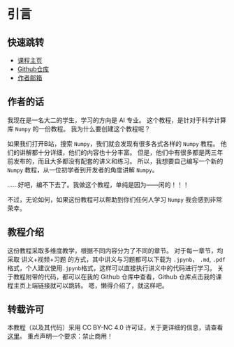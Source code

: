 # 引言

## 快速跳转

  - [课程主页](https://fengluoqiuwu.com/numpy-tutorials/site/index.html)
  - [Github仓库](https://github.com/fengluoqiuwu/numpy-tutorials)
  - [作者邮箱](才不告诉你们，哼！)

## 作者的话

我现在是一名大二的学生，学习的方向是 AI 专业。
这个教程，是针对于科学计算库 `Numpy` 的一份教程。
我为什么要创建这个教程呢？

如果我们打开B站，搜索 `Numpy`，我们就会发现有很多各式各样的 `Numpy` 教程。
他们的讲解都十分详细，他们的内容也十分丰富。
但是，他们中有很多都是两三年前发布的，而且大多都没有配套的讲义和练习。
所以，我想要自己编写一个新的 `Numpy` 教程，从一位初学者到开发者的角度讲解 `Numpy`。

......好吧，编不下去了。我做这个教程，单纯是因为——闲的！！！

不过，无论如何，如果这份教程可以帮助到你们任何人学习 `Numpy` 我会感到非常荣幸。

## 教程介绍

这份教程采取多维度教学，根据不同内容分为了不同的章节。
对于每一章节，均采取 讲义+视频+习题 的方式，其中讲义与习题都可以下载为
`.jpynb`， `.md`, `.pdf`格式，个人建议使用`.jpynb`格式，这样可以直接执行讲义中的代码进行学习。
关于教程附带的代码，都可以在我的 Github 仓库中查看，Github 仓库点击我的课程主页上端链接就可以跳转。
嗯，懒得介绍了，就这样吧。

## 转载许可

本教程（以及其代码）采用 CC BY-NC 4.0 许可证，关于更详细的信息，请查看[这里](https://creativecommons.org/licenses/by-nc/4.0/)。
重点声明一个要求：禁止商用！


